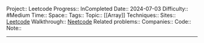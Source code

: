 Project:: Leetcode
Progress:: InCompleted
Date:: 2024-07-03
Difficulty:: #Medium 
Time:: 
Space:: 
Tags:: 
Topic:: [[Array]]
Techniques:: 
Sites:: [Leetcode](https://leetcode.com/problems/valid-sudoku/description/)
Walkthrough:: [Neetcode]()
Related problems:: 
Companies:: 
Code:: 
Note:: 

---
